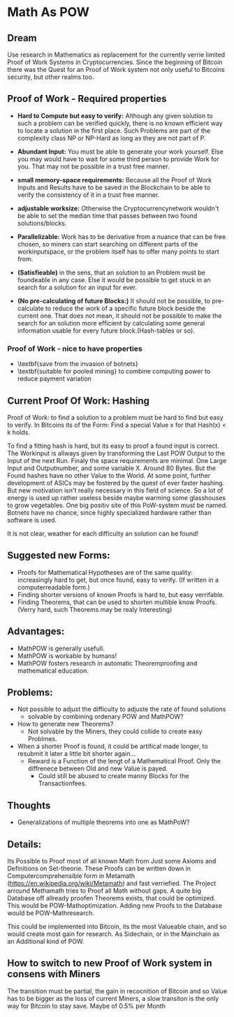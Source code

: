 # Math As POW

## Dream
Use research in Mathematics as replacement for the currently verrie limited Proof of Work Systems in Cryptocurrencies.
Since the beginning of Bitcoin there was the Quest for an Proof of Work system  not only useful to Bitcoins security, but other realms too. 

## Proof of Work - Required properties

* **Hard to Compute but easy to verify:** Although any given solution to such a problem can be verified quickly, there is no known efficient way to locate a solution in the first place. Such Problems are part of the complexity class NP or NP-Hard as long as they are not part of P.

* **Abundant Input:** You must be able to generate your work yourself. Else you may would have to wait for some third person to provide Work for you. That may not be possible in a trust free manner.

* **small memory-space requirements:** Because all the Proof of Work Inputs and Results have to be saved in the Blockchain to be able to verify the consistency of it in a trust free manner. 

* **adjustable worksize:** Otherwise the Cryptocurrencynetwork wouldn't be able to set the median time that passes between two found solutions/blocks. 

* **Parallelizable:** Work has to be derivative from a nuance that can be free chosen, so miners can start searching on different parts of the workinputspace, or the problem itself has to offer many points to start from.

* **(Satisfieable)** in the sens, that an solution to an Problem must be foundeable in any case. Else it would be possible to get stuck in an search for a solution for an input for ever.

* **(No pre-calculating of future Blocks:)** It should not be possible, to pre-calculate to reduce the work of a specific future block beside the current one. That does not mean, it should not be possible to make the search for an solution more efficient by calculating some general information usable for every future block.(Hash-tables or so).

### Proof of Work - nice to have properties
* \textbf{save from the invasion of botnets}
* \textbf{suitable for pooled mining} to combine computing power to reduce payment variation

## Current Proof Of Work: Hashing
Proof of Work: to find a solution to a problem must be hard to find but easy to verify. In Bitcoins its of the Form: Find a special Value x for that Hash(x) < k holds.

To find a fitting hash is hard, but its easy to proof a found input is correct. The Workinput is allways given by transforming the Last POW Output to the Input of the next Run. Finaly the space requirements are minimal. One Large Input and Outputnumber, and some variable X. Around 80 Bytes. But the Found hashes have no other Value to the World. At some point, further development of ASICs may be fostered by the quest of ever faster hashing. But new motivation isn't really necessary in this field of science. So a lot of energy is used up rather useless beside maybe warming some glasshouses to grow vegetables.
One big positiv site of this PoW-system must be named. Botnets have no chance, since highly specialized hardware rather than software is used.

It is not clear, weather for each difficulty an solution can be found!

## Suggested new Forms:
* Proofs for Mathematical Hypotheses are of the same quality: increasingly hard to get, but once found, easy to verify. (If written in a computerreadable form.)
* Finding shorter versions of known Proofs is hard to, but easy verrifable.
* Finding Theorems, that can be used to shorten multible know Proofs. (Verry hard, such Theorems may be realy Interesting)

## Advantages:
* MathPOW is generally usefull.
* MathPOW is workable by humans!
* MathPOW fosters research in automatic Theoremproofing and mathematical education.



## Problems:
* Not possible to adjust the difficulty to adjuste the rate of found solutions
  * solvable by combining ordenary POW and MathPOW?
* How to generate new Theorems?
  * Not solvable by the Miners, they could collide to create easy Problmes.
* When a shorter Proof is found, it could be artifical made longer, to resubmit it later a little bit shorter again...
  * Reward is a Function of the lengt of a Mathematical Proof. Only the diffrenece between Old and new Value is payed.
    * Could still be abused to create manny Blocks for the Transactionfees.

## Thoughts
* Generalizations of multiple theorems into one as MathPoW?

## Details:

Its Possible to Proof most of all known Math from Just some Axioms and Definitions on Set-theorie. These Proofs can be written down in Computercomprehensible form in Metamath (https://en.wikipedia.org/wiki/Metamath) and fast verriefied. The Project arround Methamath tries to Proof all Math without gaps. A quite big Database off allready proofen Theorems exists, that could be optimized. This would be POW-Mathoptimization. Adding new Proofs to the Database would be POW-Mathresearch.

This could be implemented into Bitcoin, its the most Valueable chain, and so would create most gain for research. As Sidechain, or in the Mainchain as an Additional kind of POW.

## How to switch to new Proof of Work system in consens with Miners
The transition must be partial, the gain in recocnition of Bitcoin and so Value has to be bigger as the loss of current Miners, a slow transiton is the only way for Bitcoin to stay save. Maybe of 0.5\% per Month

